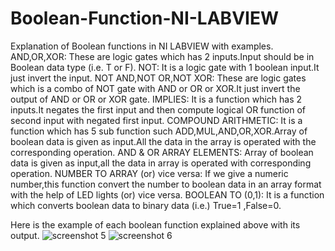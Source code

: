 # Boolean-Function-NI-LABVIEW
Explanation of Boolean functions in NI LABVIEW with examples.
AND,OR,XOR:
     These are logic gates which has 2 inputs.Input should be in Boolean data type (i.e. T or F).
NOT:
     It is a logic gate with 1 boolean input.It just invert the input.
NOT AND,NOT OR,NOT XOR:
     These are logic gates  which is a combo of NOT gate with AND or OR or XOR.It just invert the output of AND or OR or XOR gate.
IMPLIES:
     It is a function which has 2 inputs.It negates the first input and then compute logical OR function of second input with negated
     first input.
COMPOUND ARITHMETIC:
     It is a function which has 5 sub function such ADD,MUL,AND,OR,XOR.Array of boolean data is given as input.All the data in the array is 
     operated with the corresponding operation.
AND & OR ARRAY ELEMENTS:
     Array of boolean data is given as input,all the data in array is operated with corresponding operation.
NUMBER TO ARRAY (or) vice versa:
     If we give a numeric number,this function convert the number to boolean data in an array format  with the help of LED lights (or)
     vice versa.
BOOLEAN TO (0,1):
     It is a function which converts boolean data to binary data (i.e.) True=1 ,False=0.

Here is the example of each boolean function explained above with its output.
![screenshot 5](https://cloud.githubusercontent.com/assets/28774462/26523164/499b8cd8-432f-11e7-9d81-334f1828c94a.png)
![screenshot 6](https://cloud.githubusercontent.com/assets/28774462/26523165/499d13fa-432f-11e7-8335-ea0de528ee5f.png)
